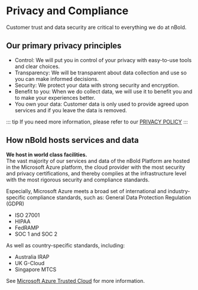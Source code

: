# Privacy and Compliance

Customer trust and data security are critical to everything we do at nBold.

## Our primary privacy principles

- Control: We will put you in control of your privacy with easy-to-use tools and clear choices.
- Transparency: We will be transparent about data collection and use so you can make informed decisions.
- Security: We protect your data with strong security and encryption.
- Benefit to you: When we do collect data, we will use it to benefit you and to make your experiences better.
- You own your data: Customer data is only used to provide agreed upon services and if you leave the data is removed.

::: tip
If you need more information, please refer to our [PRIVACY POLICY](https://www.nbold.co/legal/privacy/)
:::

## How nBold hosts services and data

**We host in world class facilities.**  
The vast majority of our services and data of the nBold Platform are hosted in the Microsoft Azure platform, the cloud provider with the most security and privacy certifications, and thereby complies at the infrastructure level with the most rigorous security and compliance standards.  

Especially, Microsoft Azure meets a broad set of international and industry-specific compliance standards, such as:
General Data Protection Regulation (GDPR)
- ISO 27001
- HIPAA
- FedRAMP
- SOC 1 and SOC 2

As well as country-specific standards, including:
- Australia IRAP
- UK G-Cloud
- Singapore MTCS

See [Microsoft Azure Trusted Cloud](https://azure.microsoft.com/en-us/overview/trusted-cloud/) for more information.

